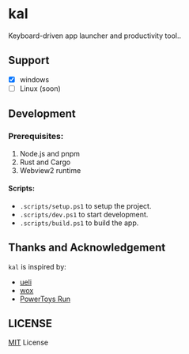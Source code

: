 # kal

Keyboard-driven app launcher and productivity tool..

## Support

- [X] windows
- [ ] Linux (soon)

## Development

### Prerequisites:

1. Node.js and pnpm
2. Rust and Cargo
3. Webview2 runtime

#### Scripts:

- `.scripts/setup.ps1` to setup the project.
- `.scripts/dev.ps1` to start development.
- `.scripts/build.ps1` to build the app.

## Thanks and Acknowledgement

`kal` is inspired by:
- [ueli](https://github.com/oliverschwendener/ueli)
- [wox](https://github.com/Wox-launcher/Wox)
- [PowerToys Run](https://docs.microsoft.com/en-us/windows/powertoys/run)

## LICENSE

[MIT](./LICENSE) License
